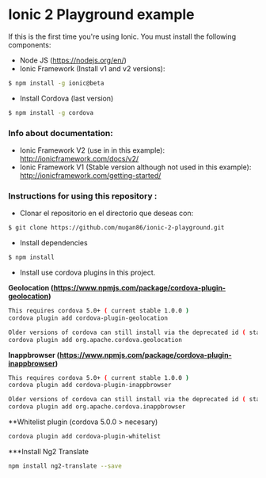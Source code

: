 # Ionic 2 Playground example

If this is the first time you're using Ionic. You must install the following components:

  - Node JS (https://nodejs.org/en/)
  - Ionic Framework (Install v1 and v2 versions): 
  ```sh
$ npm install -g ionic@beta
```
  - Install Cordova (last version)
```sh
$ npm install -g cordova
```

### Info about documentation:
 - Ionic Framework V2 (use in in this example): http://ionicframework.com/docs/v2/
 - Ionic Framework V1 (Stable version although not used in this example): http://ionicframework.com/getting-started/

### Instructions for using this repository :
 - Clonar el repositorio en el directorio que deseas con:
```sh
$ git clone https://github.com/mugan86/ionic-2-playground.git
```
- Install dependencies
```sh
$ npm install
```
- Install use cordova plugins in this project.

**Geolocation (https://www.npmjs.com/package/cordova-plugin-geolocation)**
```sh
This requires cordova 5.0+ ( current stable 1.0.0 )
cordova plugin add cordova-plugin-geolocation

Older versions of cordova can still install via the deprecated id ( stale 0.3.12 )
cordova plugin add org.apache.cordova.geolocation
```

**Inappbrowser (https://www.npmjs.com/package/cordova-plugin-inappbrowser)**
```sh
This requires cordova 5.0+ ( current stable 1.0.0 )
cordova plugin add cordova-plugin-inappbrowser

Older versions of cordova can still install via the deprecated id ( stale 0.3.12 )
cordova plugin add org.apache.cordova.inappbrowser
```

**Whitelist plugin (cordova 5.0.0 > necesary)

```sh
cordova plugin add cordova-plugin-whitelist
```

***Install Ng2 Translate
```sh
npm install ng2-translate --save
```
